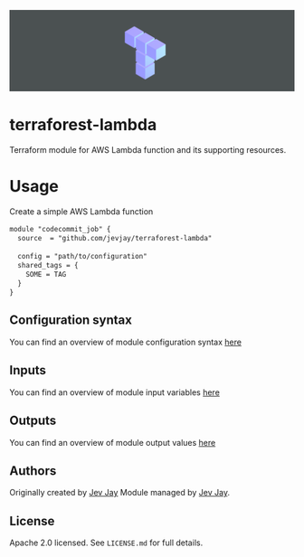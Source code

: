 ![Terrabits logo](./img/terrabits-logo.png)

# terraforest-lambda

Terraform module for AWS Lambda function and its supporting resources.

# Usage

Create a simple AWS Lambda function

```hcl
module "codecommit_job" {
  source  = "github.com/jevjay/terraforest-lambda"

  config = "path/to/configuration"
  shared_tags = {
    SOME = TAG
  }
}
```

## Configuration syntax

You can find an overview of module configuration syntax [here](docs/configuration.md)

## Inputs

You can find an overview of module input variables [here](docs/in.md)

## Outputs

You can find an overview of module output values [here](docs/out.md)

## Authors

Originally created by [Jev Jay](https://github.com/jevjay)
Module managed by [Jev Jay](https://github.com/jevjay).

## License

Apache 2.0 licensed. See `LICENSE.md` for full details.
